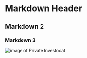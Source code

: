 # Markdown Header
## Markdown 2
### Markdown 3
![image of Private Investocat](https://github.com/SupremeSelym/skills-communicate-using-markdown/assets/148409613/e53d76af-6abc-4c8f-b74a-0a1ddcd82934)
